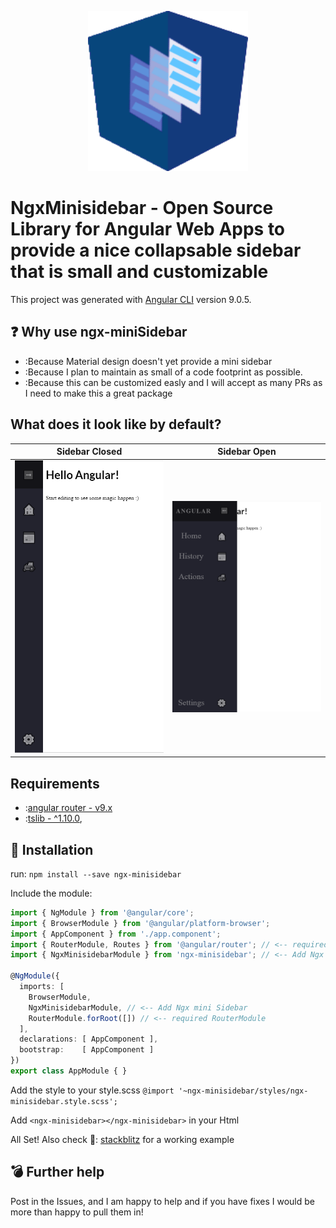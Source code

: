 <p align="center">
  <img height="256px" width="256px" style="text-align: center;"
  src="https://github.com/kevin192291/ngx-miniSideBar/raw/master/logo.png">
</p>

# NgxMinisidebar - Open Source Library for Angular Web Apps to provide a nice collapsable sidebar that is small and customizable

This project was generated with [Angular CLI](https://github.com/angular/angular-cli) version 9.0.5.

## ❓ Why use ngx-miniSidebar
- :Because Material design doesn't yet provide a mini sidebar
- :Because I plan to maintain as small of a code footprint as possible.
- :Because this can be customized easly and I will accept as many PRs as I need to make this a great package

## What does it look like by default?
  Sidebar Closed             |  Sidebar Open
:-------------------------:|:-------------------------:
<img width="350px" src="https://github.com/kevin192291/ngx-miniSideBar/raw/master/closed%20Sidebar.PNG"> | <img width="350px" src="https://github.com/kevin192291/ngx-miniSideBar/raw/master/opened%20Sidebar.PNG">
## Requirements
- :[angular router - v9.x](https://www.npmjs.com/package/@angular/router)
- :[tslib - ^1.10.0](https://www.npmjs.com/package/tslib),

## 🔨 Installation

run:
`npm install --save ngx-minisidebar`

Include the module:
```typescript
import { NgModule } from '@angular/core';
import { BrowserModule } from '@angular/platform-browser';
import { AppComponent } from './app.component';
import { RouterModule, Routes } from '@angular/router'; // <-- required RouterModule
import { NgxMinisidebarModule } from 'ngx-minisidebar'; // <-- Add Ngx mini Sidebar

@NgModule({
  imports: [
    BrowserModule,
    NgxMinisidebarModule, // <-- Add Ngx mini Sidebar
    RouterModule.forRoot([]) // <-- required RouterModule
  ],
  declarations: [ AppComponent ],
  bootstrap:    [ AppComponent ]
})
export class AppModule { }
```

Add the style to your style.scss
`@import '~ngx-minisidebar/styles/ngx-minisidebar.style.scss';`

Add `<ngx-minisidebar></ngx-minisidebar>` in your Html

All Set!
Also check 🔎: [stackblitz](https://stackblitz.com/edit/ngx-minisidebar) for a working example
## 💣 Further help
Post in the Issues, and I am happy to help and if you have fixes I would be more than happy to pull them in!
